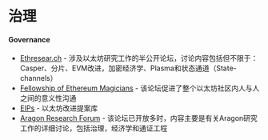 # 治理



#### Governance

* [Ethresear.ch](https://ethresear.ch/) - 涉及以太坊研究工作的半公开论坛，讨论内容包括但不限于：Casper、分片、EVM改进，加密经济学、Plasma和状态通道（State-channels）
* [Fellowship of Ethereum Magicians](https://ethereum-magicians.org/) - 该论坛促进了整个以太坊社区内人与人之间的意义性沟通
* [EIPs](https://eips.ethereum.org/) - 以太坊改进提案库
* [Aragon Research Forum](https://forum.aragon.org/) - 该论坛已开放多时，内容主要是有关Aragon研究工作的详细讨论，包括治理，经济学和通证工程

